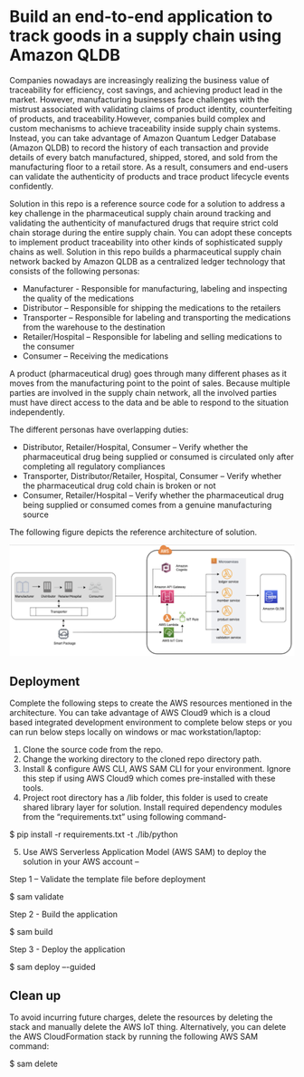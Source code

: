 # Build an end-to-end application to track goods in a supply chain using Amazon QLDB

Companies nowadays are increasingly realizing the business value of traceability for efficiency, cost savings, and achieving product lead in the market. However, manufacturing businesses face challenges with the mistrust associated with validating claims of product identity, counterfeiting of products, and traceability.However, companies build complex and custom mechanisms to achieve traceability inside supply chain systems. Instead, you can take advantage of Amazon Quantum Ledger Database (Amazon QLDB) to record the history of each transaction and provide details of every batch manufactured, shipped, stored, and sold from the manufacturing floor to a retail store. As a result, consumers and end-users can validate the authenticity of products and trace product lifecycle events confidently. 

Solution in this repo is a reference source code for a solution to address a key challenge in the pharmaceutical supply chain around tracking and validating the authenticity of manufactured drugs that require strict cold chain storage during the entire supply chain. You can adopt these concepts to implement product traceability into other kinds of sophisticated supply chains as well. Solution in this repo builds a pharmaceutical supply chain network backed by Amazon QLDB as a centralized ledger technology that consists of the following personas:

- Manufacturer - Responsible for manufacturing, labeling and inspecting the quality of the medications
- Distributor – Responsible for shipping the medications to the retailers
- Transporter – Responsible for labeling and transporting the medications from the warehouse to the destination
- Retailer/Hospital – Responsible for labeling and selling medications to the consumer
- Consumer – Receiving the medications

A product (pharmaceutical drug) goes through many different phases as it moves from the manufacturing point to the point of sales. Because multiple parties are involved in the supply chain network, all the involved parties must have direct access to the data and be able to respond to the situation independently.

The different personas have overlapping duties:

- Distributor, Retailer/Hospital, Consumer – Verify whether the pharmaceutical drug being supplied or consumed is circulated only after completing all regulatory compliances
- Transporter, Distributor/Retailer, Hospital, Consumer – Verify whether the pharmaceutical drug cold chain is broken or not
- Consumer, Retailer/Hospital – Verify whether the pharmaceutical drug being supplied or consumed comes from a genuine manufacturing source

The following figure depicts the reference architecture of solution. 

![Architecture](archimagecognito.PNG)

## Deployment
Complete the following steps to create the AWS resources mentioned in the architecture. You can take advantage of AWS Cloud9 which is a cloud based integrated development environment to complete below steps or you can run below steps locally on windows or mac workstation/laptop:

1.	Clone the source code from the repo. 
2.	Change the working directory to the cloned repo directory path.
3.	Install & configure AWS CLI, AWS SAM CLI for your environment. Ignore this step if using AWS Cloud9 which comes pre-installed with these tools.
4.	Project root directory has a /lib folder, this folder is used to create shared library layer for solution. Install required dependency modules from the “requirements.txt” using following command-

$ pip install -r requirements.txt -t ./lib/python 

5.	Use AWS Serverless Application Model (AWS SAM) to deploy the solution in your AWS account – 

Step 1 – Validate the template file before deployment

$ sam validate

Step 2 - Build the application

$ sam build

Step 3 - Deploy the application

$ sam deploy –-guided

## Clean up

To avoid incurring future charges, delete the resources by deleting the stack and manually delete the AWS IoT thing. Alternatively, you can delete the AWS CloudFormation stack by running the following AWS SAM command:

$ sam delete



